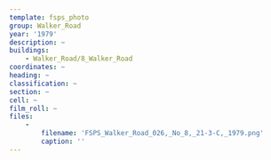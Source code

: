 ```yaml
---
template: fsps_photo
group: Walker_Road
year: '1979'
description: ~
buildings:
    - Walker_Road/8_Walker_Road
coordinates: ~
heading: ~
classification: ~
section: ~
cell: ~
film_roll: ~
files:
    -
        filename: 'FSPS_Walker_Road_026,_No_8,_21-3-C,_1979.png'
        caption: ''
---
```

